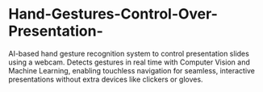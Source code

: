 # Hand-Gestures-Control-Over-Presentation-
AI-based hand gesture recognition system to control presentation slides using a webcam. Detects gestures in real time with Computer Vision and Machine Learning, enabling touchless navigation for seamless, interactive presentations without extra devices like clickers or gloves.
